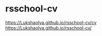 # rsschool-cv
https://Lukshaolya.github.io/rsschool-cv/cv
https://Lukshaolya.github.io/rsschool-cv/
